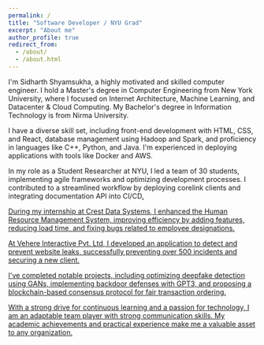 ```yaml
---
permalink: /
title: "Software Developer / NYU Grad"
excerpt: "About me"
author_profile: true
redirect_from: 
  - /about/
  - /about.html
---
```


I'm Sidharth Shyamsukha, a highly motivated and skilled computer engineer. I hold a Master's degree in Computer Engineering from New York University, where I focused on Internet Architecture, Machine Learning, and Datacenter & Cloud Computing. My Bachelor's degree in Information Technology is from Nirma University.

I have a diverse skill set, including front-end development with HTML, CSS, and React, database management using Hadoop and Spark, and proficiency in languages like C++, Python, and Java. I'm experienced in deploying applications with tools like Docker and AWS.

In my role as a Student Researcher at NYU, I led a team of 30 students, implementing agile frameworks and optimizing development processes. I contributed to a streamlined workflow by deploying corelink clients and integrating documentation API into CI/CD<a href="https://vip.hsrn.nyu.edu">.

During my internship at Crest Data Systems, I enhanced the Human Resource Management System, improving efficiency by adding features, reducing load time, and fixing bugs related to employee designations.

At Vehere Interactive Pvt. Ltd, I developed an application to detect and prevent website leaks, successfully preventing over 500 incidents and securing a new client.

I've completed notable projects, including optimizing deepfake detection using GANs, implementing backdoor defenses with GPT3, and proposing a blockchain-based consensus protocol for fair transaction ordering.

With a strong drive for continuous learning and a passion for technology, I am an adaptable team player with strong communication skills. My academic achievements and practical experience make me a valuable asset to any organization.
